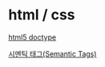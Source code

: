 # html / css

[html5 doctype](html%20css%201c72bc32c77b804eb50cfbed57ba7afa/html5%20doctype%201c72bc32c77b80febe0fffa4ecf034b6.md)

[시멘틱 태그(Semantic Tags)](html%20css%201c72bc32c77b804eb50cfbed57ba7afa/%EC%8B%9C%EB%A9%98%ED%8B%B1%20%ED%83%9C%EA%B7%B8(Semantic%20Tags)%201c92bc32c77b80efa525c3d2d1d37fd8.md)